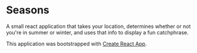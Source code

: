 # Seasons
A small react application that takes your location, determines whether or not you're in summer or winter, and uses that info to display a fun catchphrase. 

This application was bootstrapped with [Create React App](https://github.com/facebook/create-react-app).

